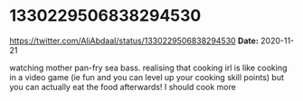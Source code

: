# 1330229506838294530
https://twitter.com/AliAbdaal/status/1330229506838294530
**Date:** 2020-11-21

watching mother pan-fry sea bass. realising that cooking irl is like cooking in a video game (ie fun and you can level up your cooking skill points) but you can actually eat the food afterwards! I should cook more

